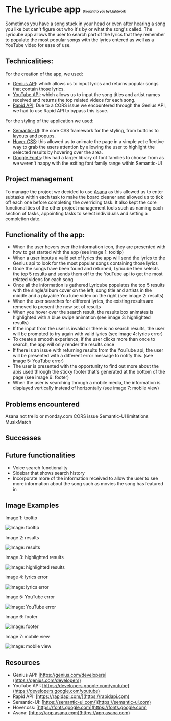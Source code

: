# The Lyricube app <span style="font-size:35%;">Brought to you by Lightwork</span>

Sometimes you have a song stuck in your head or even after hearing a song you like but can't figure out who it's by or what the song's called. The Lyricube app allows the user to search part of the lyrics that they remember to populate the most popular songs with the lyrics entered as well as a YouTube video for ease of use.


## Technicalities:

For the creation of the app, we used:
- [Genius API](https://genius.com/developers): which allows us to input lyrics and returns popular songs that contain those lyrics.
- [YouTube API](https://developers.google.com/youtube): which allows us to input the song titles and artist names received and returns the top related videos for each song.
- [Rapid API](https://rapidapi.com/): Due to a CORS issue we encountered through the Genius API, we had to use Rapid API to bypass this issue.

For the styling of the application we used:
- [Semantic-UI](https://semantic-ui.com/): the core CSS framework for the styling, from buttons to layouts and popups.
- [Hover CSS](https://ianlunn.github.io/Hover/): this allowed us to animate the page in a simple yet effective way to grab the users attention by allowing the user to highlight the selected results by hovering over the area.
- [Google Fonts](https://fonts.google.com/): this had a larger library of font families to choose from as we weren't happy with the exiting font family range within Semantic-UI


## Project management

To manage the project we decided to use [Asana](https://app.asana.com/0/1174159538731249/board) as this allowed us to enter subtasks within each task to make the board cleaner and allowed us to tick off each one before completing the overriding task. It also kept the core functionalities of the other project management tools such as naming each section of tasks, appointing tasks to select individuals and setting a completion date.



## Functionality of the app:
- When the user hovers over the information icon, they are presented with how to get started with the app (see image 1: tooltip)
- When a user inputs a valid set of lyrics the app will send the lyrics to the Genius api to look for the most popular songs containing those lyrics
- Once the songs have been found and returned, Lyricube then selects the top 5 results and sends them off to the YouTube api to get the most related videos for each song
- Once all the information is gathered Lyricube populates the top 5 results with the single/album cover on the left, song title and artists in the middle and a playable YouTube video on the right (see image 2: results)
- When the user searches for different lyrics, the existing results are removed to present the new set of results
- When you hover over the search result, the results box animates is highlighted with a blue swipe animation (see image 3: highlighted results)
- If the input from the user is invalid or there is no search results, the user will be prompted to try again with valid lyrics (see image 4: lyrics error)
- To create a smooth experience, if the user clicks more than once to search, the app will only render the results once
- If there is an issue with returning results from the YouTube api, the user will be presented with a different error message to notify this. (see image 5: YouTube error)
- The user is presented with the opportunity to find out more about the apis used through the sticky footer that's generated at the bottom of the page (see image 6: footer)
- When the user is searching through a mobile media, the information is displayed vertically instead of horizontally (see image 7: mobile view)


## Problems encountered
Asana not trello or monday.com
CORS issue
Semantic-UI limitations
MusixMatch


## Successes


## Future functionalities
- Voice search functionality
- Sidebar that shows search history
- Incorporate more of the information received to allow the user to see more information about the song such as movies the song has featured in


## Image Examples

Image 1: tooltip 

![Image: tooltip](./Assets/tooltip.png)

Image 2: results 

![Image: results](./Assets/results.png)

Image 3: highlighted results 

![Image: highlighted results](./Assets/highlighted.png)

image 4: lyrics error 

![Image: lyrics error](./Assets/lyrics.png)

Image 5: YouTube error 

![Image: YouTube error](./Assets/youtube.png)

Image 6: footer 

![Image: footer](./Assets/footer.png)

Image 7: mobile view 

![Image: mobile view](./Assets/mobile.png)


## Resources 
- Genius API: [https://genius.com/developers](https://genius.com/developers)
- YouTube API: [https://developers.google.com/youtube](https://developers.google.com/youtube)
- Rapid API: [https://rapidapi.com/](https://rapidapi.com)
- Semantic-UI: [https://semantic-ui.com/](https://semantic-ui.com)
- Hover.css: [https://fonts.google.com](https://fonts.google.com)
- Asana: [https://app.asana.com](https://app.asana.com)
